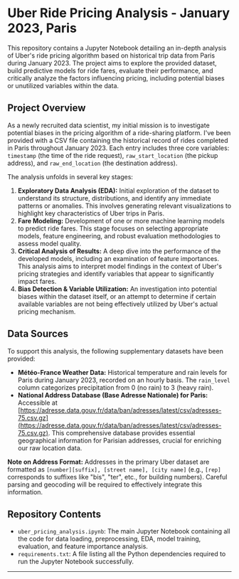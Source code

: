 # Uber Ride Pricing Analysis - January 2023, Paris

This repository contains a Jupyter Notebook detailing an in-depth analysis of Uber's ride pricing algorithm based on historical trip data from Paris during January 2023. The project aims to explore the provided dataset, build predictive models for ride fares, evaluate their performance, and critically analyze the factors influencing pricing, including potential biases or unutilized variables within the data.

## Project Overview

As a newly recruited data scientist, my initial mission is to investigate potential biases in the pricing algorithm of a ride-sharing platform. I've been provided with a CSV file containing the historical record of rides completed in Paris throughout January 2023. Each entry includes three core variables: `timestamp` (the time of the ride request), `raw_start_location` (the pickup address), and `raw_end_location` (the destination address).

The analysis unfolds in several key stages:

1.  **Exploratory Data Analysis (EDA):** Initial exploration of the dataset to understand its structure, distributions, and identify any immediate patterns or anomalies. This involves generating relevant visualizations to highlight key characteristics of Uber trips in Paris.
2.  **Fare Modeling:** Development of one or more machine learning models to predict ride fares. This stage focuses on selecting appropriate models, feature engineering, and robust evaluation methodologies to assess model quality.
3.  **Critical Analysis of Results:** A deep dive into the performance of the developed models, including an examination of feature importances. This analysis aims to interpret model findings in the context of Uber's pricing strategies and identify variables that appear to significantly impact fares.
4.  **Bias Detection & Variable Utilization:** An investigation into potential biases within the dataset itself, or an attempt to determine if certain available variables are not being effectively utilized by Uber's actual pricing mechanism.

## Data Sources

To support this analysis, the following supplementary datasets have been provided:

* **Météo-France Weather Data:** Historical temperature and rain levels for Paris during January 2023, recorded on an hourly basis. The `rain_level` column categorizes precipitation from 0 (no rain) to 3 (heavy rain).
* **National Address Database (Base Adresse Nationale) for Paris:** Accessible at [https://adresse.data.gouv.fr/data/ban/adresses/latest/csv/adresses-75.csv.gz](https://adresse.data.gouv.fr/data/ban/adresses/latest/csv/adresses-75.csv.gz). This comprehensive database provides essential geographical information for Parisian addresses, crucial for enriching our raw location data.

**Note on Address Format:** Addresses in the primary Uber dataset are formatted as `[number][suffix], [street name], [city name]` (e.g., `[rep]` corresponds to suffixes like "bis", "ter", etc., for building numbers). Careful parsing and geocoding will be required to effectively integrate this information.

## Repository Contents

* `uber_pricing_analysis.ipynb`: The main Jupyter Notebook containing all the code for data loading, preprocessing, EDA, model training, evaluation, and feature importance analysis.
* `requirements.txt`: A file listing all the Python dependencies required to run the Jupyter Notebook successfully.

---
